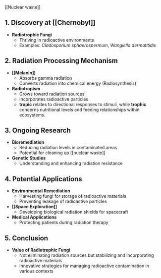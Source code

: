 [[Nuclear waste]]

## 1. Discovery at [[Chernobyl]]
- **Radiotrophic Fungi**
  - Thriving in radioactive environments
  - Examples: *Cladosporium sphaerospermum*, *Wangiella dermatitidis*

## 2. Radiation Processing Mechanism
- **[[Melanin]]**
  - Absorbs gamma radiation
  - Converts radiation into chemical energy (Radiosynthesis)
- **Radiotropism**
  - Grows toward radiation sources
  - Incorporates radioactive particles
  - **tropic** relates to directional responses to stimuli, while **trophic** concerns nutritional levels and feeding relationships within ecosystems.

## 3. Ongoing Research
- **Bioremediation**
  - Reducing radiation levels in contaminated areas
  - Potential for cleaning up [[nuclear waste]]
- **Genetic Studies**
  - Understanding and enhancing radiation resistance

## 4. Potential Applications
- **Environmental Remediation**
  - Harvesting fungi for storage of radioactive materials
  - Preventing leakage of radioactive particles
- **[[Space Exploration]]**
  - Developing biological radiation shields for spacecraft
- **Medical Applications**
  - Protecting patients during radiation therapy

## 5. Conclusion
- **Value of Radiotrophic Fungi**
  - Not eliminating radiation sources but stabilizing and incorporating radioactive materials
  - Innovative strategies for managing radioactive contamination in various contexts
